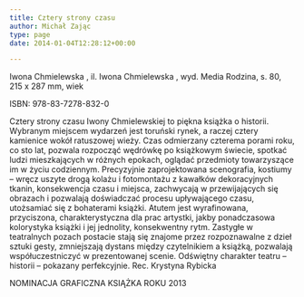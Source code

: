 ```yaml
---
title: Cztery strony czasu
author: Michał Zając
type: page
date: 2014-01-04T12:28:12+00:00

---
```

Iwona Chmielewska , il. Iwona Chmielewska , wyd. Media Rodzina, s. 80, 215 x 287 mm, wiek
  
ISBN: 978-83-7278-832-0 

Cztery strony czasu Iwony Chmielewskiej to piękna książka o historii. Wybranym miejscem wydarzeń jest toruński rynek, a raczej cztery kamienice wokół ratuszowej wieży. Czas odmierzany czterema porami roku, co sto lat, pozwala rozpocząć wędrówkę po książkowym świecie, spotkać ludzi mieszkających w różnych epokach, oglądać przedmioty towarzyszące im w życiu codziennym. Precyzyjnie zaprojektowana scenografia, kostiumy – wręcz uszyte drogą kolażu i fotomontażu z kawałków dekoracyjnych tkanin, konsekwencja czasu i miejsca, zachwycają w przewijających się obrazach i pozwalają doświadczać procesu upływającego czasu, utożsamiać się z bohaterami książki. Atutem jest wyrafinowana, przyciszona, charakterystyczna dla prac artystki, jakby ponadczasowa kolorystyka książki i jej jednolity, konsekwentny rytm. Zastygłe w teatralnych pozach postacie stają się znajome przez rozpoznawalne z dzieł sztuki gesty, zmniejszają dystans między czytelnikiem a książką, pozwalają współuczestniczyć w prezentowanej scenie. Odświętny charakter teatru – historii – pokazany perfekcyjnie. Rec. Krystyna Rybicka

NOMINACJA GRAFICZNA KSIĄŻKA ROKU 2013